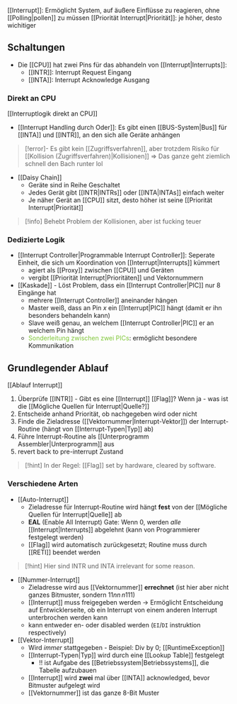 [[Interrupt]]: Ermöglicht System, auf äußere Einflüsse zu reagieren, ohne [[Polling|pollen]] zu müssen
[[Priorität Interrupt|Priorität]]: je höher, desto wichitiger

## Schaltungen
- Die [[CPU]] hat zwei Pins für das abhandeln von [[Interrupt|Interrupts]]:
	- [[INTR]]: Interrupt Request Eingang
	- [[INTA]]: Interrupt Acknowledge Ausgang
### Direkt an CPU
[[Interruptlogik direkt an CPU]]
- [[Interrupt Handling durch Oder]]: Es gibt einen [[BUS-System|Bus]] für [[INTA]] und [[INTR]], an den sich alle Geräte anhängen

> [!error]- Es gibt kein [[Zugriffsverfahren]], aber trotzdem Risiko für [[Kollision (Zugriffsverfahren)|Kollisionen]] => Das ganze geht ziemlich schnell den Bach runter lol

- [[Daisy Chain]]
	- Geräte sind in Reihe Geschaltet
	- Jedes Gerät gibt [[INTR|INTRs]] oder [[INTA|INTAs]] einfach weiter
	- Je näher Gerät an [[CPU]] sitzt, desto höher ist seine [[Priorität Interrupt|Priorität]]

> [!info] Behebt Problem der Kollisionen, aber ist fucking teuer


### Dedizierte Logik
- [[Interrupt Controller|Programmable Interrupt Controller]]: Seperate Einheit, die sich um Koordination von [[Interrupt|Interrupts]] kümmert
	- agiert als [[Proxy]] zwischen [[CPU]] und Geräten
	- vergibt [[Priorität Interrupt|Prioritäten]] und Vektornummern
- [[Kaskade]] - Löst Problem, dass ein [[Interrupt Controller|PIC]] nur 8 Eingänge hat
	- mehrere [[Interrupt Controller]] aneinander hängen
	- Master weiß, dass an Pin $x$ ein [[Interrupt|PIC]] hängt (damit er ihn besonders behandeln kann)
	- Slave weiß genau, an welchem [[Interrupt Controller|PIC]] er an welchem Pin hängt
	- <span style="color:rgb(126, 198, 54)">Sonderleitung zwischen zwei PICs</span>: ermöglicht besondere Kommunikation

## Grundlegender Ablauf
[[Ablauf Interrupt]]
1. Überprüfe [[INTR]] - Gibt es eine [[Interrupt]] [[Flag]]? Wenn ja - was ist die [[Mögliche Quellen für Interrupt|Quelle?]] 
2. Entscheide anhand Priorität, ob nachgegeben wird oder nicht
3. Finde die Zieladresse ([[Vektornummer|Interrupt-Vektor]]) der Interrupt-Routine (hängt von [[Interrupt-Typen|Typ]] ab)
4. Führe Interrupt-Routine als [[Unterprogramm Assembler|Unterprogramm]] aus
5. revert back to pre-interrupt Zustand

> [!hint] In der Regel: [[Flag]] set by hardware, cleared by software.

### Verschiedene Arten
- [[Auto-Interrupt]]
	- Zieladresse für Interrupt-Routine wird hängt **fest** von der [[Mögliche Quellen für Interrupt|Quelle]] ab
	- **EAL** (Enable All Interrupt) Gate: Wenn $0$, werden _alle_ [[Interrupt|Interrupts]] abgelehnt (kann von Programmierer festgelegt werden)
	- [[Flag]] wird automatisch zurückgesetzt; Routine muss durch [[RETI]] beendet werden

> [!hint] Hier sind INTR und INTA irrelevant for some reason.

- [[Nummer-Interrupt]]
	- Zieladresse wird aus [[Vektornummer]] **errechnet** (ist hier aber nicht ganzes Bitmuster, sondern $11nn\, n111$)
	- [[Interrupt]] muss freigegeben werden -> Ermöglicht Entscheidung auf Entwicklerseite, ob ein Interrupt von einem anderen Interrupt unterbrochen werden kann
	- kann entweder en- oder disabled werden (`EI`/`DI` instruktion respectively)
- [[Vektor-Interrupt]]
	- Wird _immer_ stattgegeben - Beispiel: Div by $0$; [[RuntimeException]]
	- [[Interrupt-Typen|Typ]] wird durch eine [[Lookup Table]] festgelegt
		- !! ist Aufgabe des [[Betriebssystem|Betriebssystems]], die Tabelle aufzubauen
	- [[Interrupt]] wird **zwei** mal über [[INTA]] acknowledged, bevor Bitmuster aufgelegt wird
	- [[Vektornummer]] ist das ganze $8$-Bit Muster